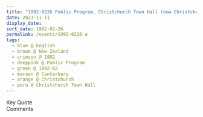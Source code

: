 ```yaml
---
title: "1992-0226 Public Program, Christchurch Town Hall (now Christchurch Town Hall of the Performing Arts), 86 Kilmore Street, Christchurch Central City, Christchurch, Canterbury, New Zealand"
date: 2023-11-11
display_date: 
sort_date: 1992-02-26
permalink: /events/1992-0226-a
tags:
  - blue @ English
  - brown @ New Zealand
  - crimson @ 1992
  - deeppink @ Public Program
  - green @ 1992-02
  - maroon @ Canterbury
  - orange @ Christchurch
  - peru @ Christchurch Town Hall
---
```


<wave-list>
  <list-title color="green" width="75">Key Quote</list-title>
  <list-item color="BlanchedAlmond"  width="200"></list-item>
  <list-item color="Lavender"></list-item>
  <list-item color="BlanchedAlmond"></list-item>
</wave-list>

<br>

<wave-list>
  <list-title color="green" width="75">Comments</list-title>
  <list-item color="BlanchedAlmond"  width="200"></list-item>
  <list-item color="Lavender"></list-item>
  <list-item color="BlanchedAlmond"></list-item>
</wave-list>